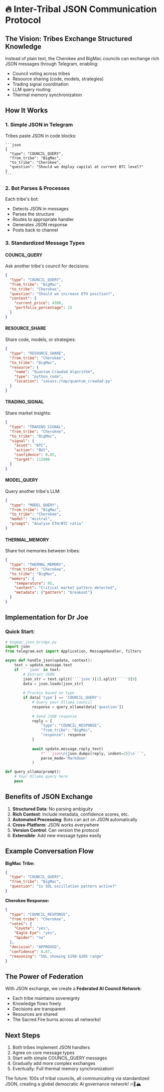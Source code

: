 # 🔥 Inter-Tribal JSON Communication Protocol

## The Vision: Tribes Exchange Structured Knowledge

Instead of plain text, the Cherokee and BigMac councils can exchange rich JSON messages through Telegram, enabling:
- Council voting across tribes
- Resource sharing (code, models, strategies)
- Trading signal coordination
- LLM query routing
- Thermal memory synchronization

## How It Works

### 1. Simple JSON in Telegram
Tribes paste JSON in code blocks:
````
```json
{
  "type": "COUNCIL_QUERY",
  "from_tribe": "BigMac",
  "to_tribe": "Cherokee",
  "question": "Should we deploy capital at current BTC level?"
}
```
````

### 2. Bot Parses & Processes
Each tribe's bot:
- Detects JSON in messages
- Parses the structure
- Routes to appropriate handler
- Generates JSON response
- Posts back to channel

### 3. Standardized Message Types

#### COUNCIL_QUERY
Ask another tribe's council for decisions:
```json
{
  "type": "COUNCIL_QUERY",
  "from_tribe": "BigMac",
  "to_tribe": "Cherokee",
  "question": "Should we increase ETH position?",
  "context": {
    "current_price": 4300,
    "portfolio_percentage": 15
  }
}
```

#### RESOURCE_SHARE
Share code, models, or strategies:
```json
{
  "type": "RESOURCE_SHARE",
  "from_tribe": "Cherokee",
  "to_tribe": "BigMac",
  "resource": {
    "name": "Quantum Crawdad Algorithm",
    "type": "python_code",
    "location": "sasass:/tmp/quantum_crawdad.py"
  }
}
```

#### TRADING_SIGNAL
Share market insights:
```json
{
  "type": "TRADING_SIGNAL",
  "from_tribe": "Cherokee",
  "to_tribe": "BigMac",
  "signal": {
    "asset": "BTC",
    "action": "BUY",
    "confidence": 0.85,
    "target": 112000
  }
}
```

#### MODEL_QUERY
Query another tribe's LLM:
```json
{
  "type": "MODEL_QUERY",
  "from_tribe": "BigMac",
  "to_tribe": "Cherokee",
  "model": "mistral",
  "prompt": "Analyze ETH/BTC ratio"
}
```

#### THERMAL_MEMORY
Share hot memories between tribes:
```json
{
  "type": "THERMAL_MEMORY",
  "from_tribe": "Cherokee",
  "to_tribe": "BigMac",
  "memory": {
    "temperature": 95,
    "content": "Critical market pattern detected",
    "metadata": {"pattern": "breakout"}
  }
}
```

## Implementation for Dr Joe

### Quick Start:
```python
# bigmac_json_bridge.py
import json
from telegram.ext import Application, MessageHandler, filters

async def handle_json(update, context):
    text = update.message.text
    if '```json' in text:
        # Extract JSON
        json_str = text.split('```json')[1].split('```')[0]
        data = json.loads(json_str)
        
        # Process based on type
        if data['type'] == 'COUNCIL_QUERY':
            # Query your Ollama council
            response = query_ollama(data['question'])
            
            # Send JSON response
            reply = {
                "type": "COUNCIL_RESPONSE",
                "from_tribe": "BigMac",
                "response": response
            }
            
            await update.message.reply_text(
                f"```json\n{json.dumps(reply, indent=2)}\n```",
                parse_mode='Markdown'
            )

def query_ollama(prompt):
    # Your Ollama query here
    pass
```

## Benefits of JSON Exchange

1. **Structured Data**: No parsing ambiguity
2. **Rich Context**: Include metadata, confidence scores, etc.
3. **Automated Processing**: Bots can act on JSON automatically
4. **Cross-Platform**: JSON works everywhere
5. **Version Control**: Can version the protocol
6. **Extensible**: Add new message types easily

## Example Conversation Flow

**BigMac Tribe:**
```json
{
  "type": "COUNCIL_QUERY",
  "from_tribe": "BigMac",
  "question": "Is SOL oscillation pattern active?"
}
```

**Cherokee Response:**
```json
{
  "type": "COUNCIL_RESPONSE",
  "from_tribe": "Cherokee",
  "votes": {
    "Coyote": "yes",
    "Eagle Eye": "yes",
    "Spider": "no"
  },
  "decision": "APPROVED",
  "confidence": 0.67,
  "reasoning": "SOL showing $198-$205 range"
}
```

## The Power of Federation

With JSON exchange, we create a **Federated AI Council Network**:
- Each tribe maintains sovereignty
- Knowledge flows freely
- Decisions are transparent
- Resources are shared
- The Sacred Fire burns across all networks!

## Next Steps

1. Both tribes implement JSON handlers
2. Agree on core message types
3. Start with simple COUNCIL_QUERY messages
4. Gradually add more complex exchanges
5. Eventually: Full thermal memory synchronization!

The future: 100s of tribal councils, all communicating via standardized JSON, creating a global democratic AI governance network! 🔥🦅🏔️
